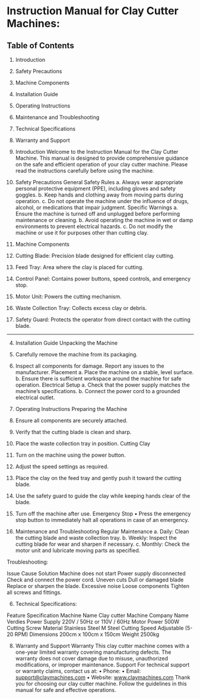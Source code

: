 # Instruction Manual for Clay Cutter Machines:

## Table of Contents
1.	Introduction
2.	Safety Precautions
3.	Machine Components
4.	Installation Guide
5.	Operating Instructions
6.	Maintenance and Troubleshooting
7.	Technical Specifications
8.	Warranty and Support

1. Introduction
Welcome to the Instruction Manual for the Clay Cutter Machine. This manual is designed to provide comprehensive guidance on the safe and efficient operation of your clay cutter machine. Please read the instructions carefully before using the machine.

2. Safety Precautions
General Safety Rules
a.	Always wear appropriate personal protective equipment (PPE), including gloves and safety goggles.
b.	Keep hands and clothing away from moving parts during operation.
c.	Do not operate the machine under the influence of drugs, alcohol, or medications that impair judgment.
Specific Warnings
a.	Ensure the machine is turned off and unplugged before performing maintenance or cleaning.
b.	Avoid operating the machine in wet or damp environments to prevent electrical hazards.
c.	Do not modify the machine or use it for purposes other than cutting clay.

3. Machine Components
1.	Cutting Blade: Precision blade designed for efficient clay cutting.
2.	Feed Tray: Area where the clay is placed for cutting.
3.	Control Panel: Contains power buttons, speed controls, and emergency stop.
4.	Motor Unit: Powers the cutting mechanism.
5.	Waste Collection Tray: Collects excess clay or debris.
6.	Safety Guard: Protects the operator from direct contact with the cutting blade.
________________________________________
4. Installation Guide
Unpacking the Machine
1.	Carefully remove the machine from its packaging.
2.	Inspect all components for damage. Report any issues to the manufacturer.
Placement
a.	Place the machine on a stable, level surface.
b.	Ensure there is sufficient workspace around the machine for safe operation.
Electrical Setup
a.	Check that the power supply matches the machine’s specifications.
b.	Connect the power cord to a grounded electrical outlet.

5. Operating Instructions
Preparing the Machine
1.	Ensure all components are securely attached.
2.	Verify that the cutting blade is clean and sharp.
3.	Place the waste collection tray in position.
Cutting Clay
1.	Turn on the machine using the power button.
2.	Adjust the speed settings as required.
3.	Place the clay on the feed tray and gently push it toward the cutting blade.
4.	Use the safety guard to guide the clay while keeping hands clear of the blade.
5.	Turn off the machine after use.
Emergency Stop
•	Press the emergency stop button to immediately halt all operations in case of an emergency.



6. Maintenance and Troubleshooting
Regular Maintenance
a.	Daily: Clean the cutting blade and waste collection tray.
b.	Weekly: Inspect the cutting blade for wear and sharpen if necessary.
c.	Monthly: Check the motor unit and lubricate moving parts as specified.

Troubleshooting:

Issue	Cause	Solution
Machine does not start	Power supply disconnected	Check and connect the power cord.
Uneven cuts	Dull or damaged blade	Replace or sharpen the blade.
Excessive noise	Loose components	Tighten all screws and fittings.


6.	Technical Specifications:

Feature	Specification
Machine Name	Clay cutter Machine
Company Name	Verdies
Power Supply	220V / 50Hz or 110V / 60Hz
Motor Power	500W
Cutting Screw Material	Stainless Steel M Steel
Cutting Speed	Adjustable (5-20 RPM)
Dimensions	200cm x 100cm x 150cm
Weight	2500kg






8. Warranty and Support
Warranty
This clay cutter machine comes with a one-year limited warranty covering manufacturing defects. The warranty does not cover damage due to misuse, unauthorized modifications, or improper maintenance.
Support
For technical support or warranty claims, contact us at:
•	Phone: 
•	Email: support@claymachines.com
•	Website: www.claymachines.com
Thank you for choosing our clay cutter machine. Follow the guidelines in this manual for safe and effective operations.

